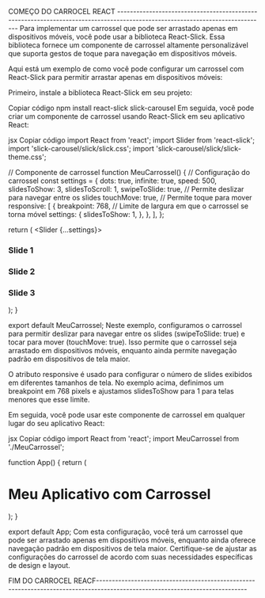 COMEÇO DO CARROCEL REACT -----------------------------------------------------------------------------------------------------------------------------
Para implementar um carrossel que pode ser arrastado apenas em dispositivos móveis, você pode usar a biblioteca React-Slick. Essa biblioteca fornece um componente de carrossel altamente personalizável que suporta gestos de toque para navegação em dispositivos móveis.

Aqui está um exemplo de como você pode configurar um carrossel com React-Slick para permitir arrastar apenas em dispositivos móveis:

Primeiro, instale a biblioteca React-Slick em seu projeto:

Copiar código
npm install react-slick slick-carousel
Em seguida, você pode criar um componente de carrossel usando React-Slick em seu aplicativo React:

jsx
Copiar código
import React from 'react';
import Slider from 'react-slick';
import 'slick-carousel/slick/slick.css';
import 'slick-carousel/slick/slick-theme.css';

// Componente de carrossel
function MeuCarrossel() {
  // Configuração do carrossel
  const settings = {
    dots: true,
    infinite: true,
    speed: 500,
    slidesToShow: 3,
    slidesToScroll: 1,
    swipeToSlide: true, // Permite deslizar para navegar entre os slides
    touchMove: true, // Permite toque para mover
    responsive: [
      {
        breakpoint: 768, // Limite de largura em que o carrossel se torna móvel
        settings: {
          slidesToShow: 1,
        },
      },
    ],
  };

  return (
    <Slider {...settings}>
      <div>
        <h3>Slide 1</h3>
      </div>
      <div>
        <h3>Slide 2</h3>
      </div>
      <div>
        <h3>Slide 3</h3>
      </div>
    </Slider>
  );
}

export default MeuCarrossel;
Neste exemplo, configuramos o carrossel para permitir deslizar para navegar entre os slides (swipeToSlide: true) e tocar para mover (touchMove: true). Isso permite que o carrossel seja arrastado em dispositivos móveis, enquanto ainda permite navegação padrão em dispositivos de tela maior.

O atributo responsive é usado para configurar o número de slides exibidos em diferentes tamanhos de tela. No exemplo acima, definimos um breakpoint em 768 pixels e ajustamos slidesToShow para 1 para telas menores que esse limite.

Em seguida, você pode usar este componente de carrossel em qualquer lugar do seu aplicativo React:

jsx
Copiar código
import React from 'react';
import MeuCarrossel from './MeuCarrossel';

function App() {
  return (
    <div>
      <h1>Meu Aplicativo com Carrossel</h1>
      <MeuCarrossel />
    </div>
  );
}

export default App;
Com esta configuração, você terá um carrossel que pode ser arrastado apenas em dispositivos móveis, enquanto ainda oferece navegação padrão em dispositivos de tela maior. Certifique-se de ajustar as configurações do carrossel de acordo com suas necessidades específicas de design e layout.



FIM DO CARROCEL REACF-----------------------------------------------------------------------------------------------------------------------------
